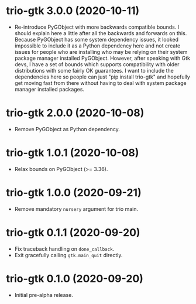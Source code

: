 # trio-gtk 3.0.0 (2020-10-11)

- Re-introduce PyGObject with more backwards compatible bounds. I should
  explain here a little after all the backwards and forwards on this. Because
  PyGObject has some system dependency issues, it looked impossible to include
  it as a Python dependency here and not create issues for people who are
  installing who may be relying on their system package manager installed
  PyGObject. However, after speaking with Gtk devs, I have a set of bounds
  which supports compatibility with older distributions with some fairly OK
  guarantees. I want to include the dependencies here so people can just "pip
  install trio-gtk" and hopefully get moving fast from there without having to
  deal with system package manager installed packages.

# trio-gtk 2.0.0 (2020-10-08)

- Remove PyGObject as Python dependency.

# trio-gtk 1.0.1 (2020-10-08)

- Relax bounds on PyGObject (>= 3.36).

# trio-gtk 1.0.0 (2020-09-21)

- Remove mandatory `nursery` argument for trio main.

# trio-gtk 0.1.1 (2020-09-20)

- Fix traceback handling on `done_callback`.
- Exit gracefully calling `gtk.main_quit` directly.

# trio-gtk 0.1.0 (2020-09-20)

- Initial pre-alpha release.
